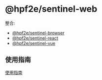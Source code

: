 # @hpf2e/sentinel-web

整合:

* [@hpf2e/sentinel-browser](https://github.com/clouDr-f2e/mitojs/tree/master/packages/browser)
* [@hpf2e/sentinel-react](https://github.com/clouDr-f2e/mitojs/tree/master/packages/react)
* [@hpf2e/sentinel-vue](https://github.com/clouDr-f2e/mitojs/tree/master/packages/vue)

## 使用指南

[使用指南](https://github.com/clouDr-f2e/mitojs/blob/master/docs/guide.md)
